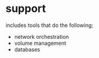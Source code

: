 # support

includes tools that do the following;
- network orchestration
- volume management
- databases
